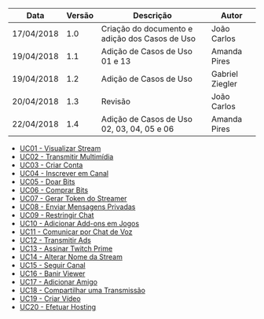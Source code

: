 Data|Versão|Descrição|Autor
-----|------|---------|-------
17/04/2018|1.0|Criação do documento e adição dos Casos de Uso|João Carlos|
19/04/2018|1.1|Adição de Casos de Uso 01 e 13|Amanda Pires|
19/04/2018|1.2|Adição de Casos de Uso|Gabriel Ziegler|
20/04/2018|1.3|Revisão|João Carlos|
22/04/2018|1.4|Adição de Casos de Uso 02, 03, 04, 05 e 06|Amanda Pires|

* [UC01 - Visualizar Stream](Diagrama-Visualização-de-Stream)
* [UC02 - Transmitir Multimídia](Diagrama-transmitir-multimídia)
* [UC03 - Criar Conta](Diagrama-criar-conta)
* [UC04 - Inscrever em Canal](Diagrama-inscrever-em-canal)
* [UC05 - Doar Bits](Diagrama-doar-bits)
* [UC06 - Comprar Bits](Diagrama-comprar-bits)
* [UC07 - Gerar Token do Streamer](Diagrama-Geração-de-Token-do-Streamer)
* [UC08 - Enviar Mensagens Privadas](Diagrama-Mensagens-Privadas)
* [UC09 - Restringir Chat](Diagrama-Restrições-de-Chat)
* [UC10 - Adicionar Add-ons em Jogos](Diagrama-Adição-de-Add-ons-em-Jogos)
* [UC11 - Comunicar por Chat de Voz](Diagrama-Chat-de-Voz)
* [UC12 - Transmitir Ads](Diagrama-Transmitir-Ads## )
* [UC13 - Assinar Twitch Prime](Diagrama-Assinar-Twitch-Prime)
* [UC14 - Alterar Nome da Stream](Diagrama-Alterar-Nome-da-Stream)
* [UC15 - Seguir Canal](Diagrama-Seguir-Canal)
* [UC16 - Banir Viewer](Diagrama-Banir-Viewer)
* [UC17 - Adicionar Amigo](Diagrama-Adição-de-Amigo)
* [UC18 - Compartilhar uma Transmissão](Diagrama-Compartilhar-uma-Transmissão)
* [UC19 - Criar Vídeo](Diagrama-Criar-Vídeo)
* [UC20 - Efetuar Hosting](Diagrama-Efetuar-Hosting)

